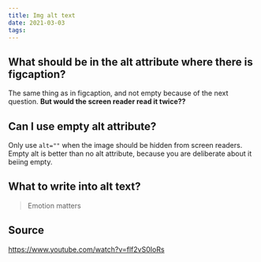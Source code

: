 ```yaml
---
title: Img alt text
date: 2021-03-03
tags:
---
```


## What should be in the alt attribute where there is figcaption?

The same thing as in figcaption, and not empty because of the next question.
**But would the screen reader read it twice??**

## Can I use empty alt attribute?

Only use `alt=""` when the image should be hidden from screen readers.
Empty alt is better than no alt attribute, because you are deliberate about it beiing empty.

## What to write into alt text?

> Emotion matters

## Source

https://www.youtube.com/watch?v=flf2vS0IoRs
